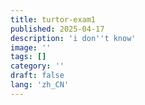 ```yaml
---
title: turtor-exam1
published: 2025-04-17
description: 'i don''t know'
image: ''
tags: []
category: ''
draft: false 
lang: 'zh_CN'
---
```

